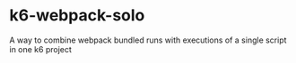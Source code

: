 # k6-webpack-solo

A way to combine webpack bundled runs with executions of a single script in one k6 project
